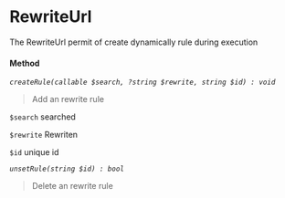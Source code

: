 # RewriteUrl

The RewriteUrl permit of create dynamically rule during execution

#### Method

*`createRule(callable $search, ?string $rewrite, string $id) : void`*

> Add an rewrite rule

`$search` searched

`$rewrite` Rewriten

`$id` unique id

*`unsetRule(string $id) : bool`*

> Delete an rewrite rule